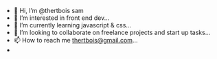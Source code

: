 - 👋 Hi, I’m @thertbois sam 
- 👀 I’m interested in front end dev...
- 🌱 I’m currently learning javascript & css...
- 💞️ I’m looking to collaborate on freelance projects and start up tasks...
- 📫 How to reach me  thertbois@gmail.com...
- 

<!---
thertbois/thertbois is a ✨ special ✨ repository because its `README.md` (this file) appears on your GitHub profile.
You can click the Preview link to take a look at your changes.
--->
